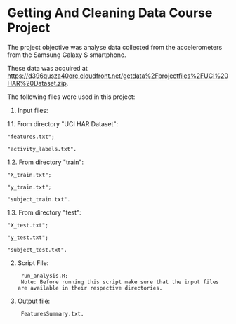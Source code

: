 # Getting And Cleaning Data Course Project
The project objective was analyse data collected from the accelerometers from the Samsung Galaxy S smartphone.

These data was acquired at https://d396qusza40orc.cloudfront.net/getdata%2Fprojectfiles%2FUCI%20HAR%20Dataset.zip.

The following files were used in this project:

1. Input files:

1.1. From directory "UCI HAR Dataset":

	"features.txt";
	   
	"activity_labels.txt".
	   
1.2. From directory "train":

   	"X_train.txt";
	
	"y_train.txt";
	
	"subject_train.txt".
    
1.3. From directory "test":

  	"X_test.txt";
	
	"y_test.txt";
	
	"subject_test.txt".
	  
2. Script File:

		run_analysis.R;
		Note: Before running this script make sure that the input files are available in their respective directories.
	 
3. Output file:

		FeaturesSummary.txt.
